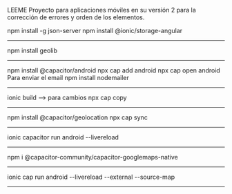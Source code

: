 LEEME
Proyecto para aplicaciones móviles en su versión 2 para la corrección de errores y orden de los elementos.

<!-- Dependencias -->
npm install -g json-server
npm install @ionic/storage-angular
***
<!-- Librerias -->
npm install geolib
***
npm install @capacitor/android
npx cap add android
npx cap open android
Para enviar el email
npm install nodemailer
***
ionic build --> para cambios
npx cap copy 
***
npm install @capacitor/geolocation
npx cap sync
***
ionic capacitor run android --livereload
***
npm i @capacitor-community/capacitor-googlemaps-native
***
<!-- deployment en telefono -->
ionic cap run android --livereload --external --source-map
***

